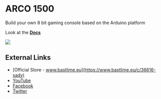 # ARCO 1500

Build your own 8 bit gaming console based on the Arduino platform

Look at the **[Docs](https://github.com/MichalSkoula/arco-1500/wiki)**

![](https://github.com/MichalSkoula/arco-1500/blob/master/assets/arco_rectangle.jpg)

## External Links
* [Official Store - www.bastlime.eu](https://www.bastlime.eu/c/36616-sady)
* [YouTube](https://www.youtube.com/playlist?list=PLZWNQlcHslXWuSwxoAaJYrSB9fYc1FXUI)
* [Facebook](https://www.facebook.com/bastlime/)
* [Twitter](https://twitter.com/MichalSkoula)
